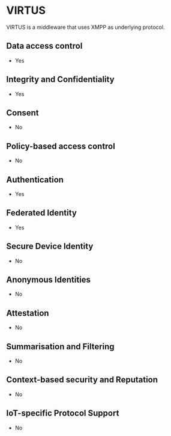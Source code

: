 # VIRTUS
VIRTUS is a middleware that uses XMPP as underlying protocol.

## Data access control
- Yes

## Integrity and Confidentiality
- Yes

## Consent
- No

## Policy-based access control
- No

## Authentication
- Yes

## Federated Identity
- Yes

## Secure Device Identity
- No

## Anonymous Identities
- No

## Attestation
- No

## Summarisation and Filtering
- No

## Context-based security and Reputation
- No

## IoT-specific Protocol Support
- No
